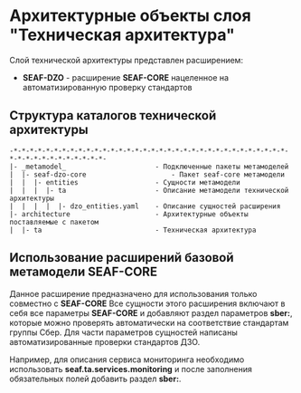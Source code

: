 # Архитектурные объекты слоя "Техническая архитектура"
Слой технической архитектуры представлен расширением:
* **SEAF-DZO** - расширение **SEAF-CORE** нацеленное на автоматизированную проверку стандартов


## Структура каталогов технической архитектуры
    -*-*-*-*-*-*-*-*-*-*-*-*-*-*-*-*-*-*-*-*-*-*-*-*-*-*-*-*-*-*-*-*-*-*-*-*-*-*-*-*-*-*-*-*-*-*-
    |- _metamodel_                      - Подключенные пакеты метамоделей
    |  |- seaf-dzo-core                     - Пакет seaf-core метамодели
    |  |  |- entities                   - Сущности метамодели
    |  |  |  |- ta                      - Описание метамодели технической архитектуры
    |  |  |  |  |- dzo_entities.yaml    - Описание сущностей расширения 
    |- architecture                     - Архитектурные объекты поставляемые с пакетом
    |  |- ta                            - Техническая архитектура


## Использование расширений базовой метамодели **SEAF-CORE**
Данное расширение предназначено для использования только совместно с **SEAF-CORE** 
Все сущности этого расширения включают в себя все параметры **SEAF-CORE** и добавляют раздел параметров **sber:**, которые можно проверять автоматически на соответствие стандартам группы Сбер. 
Для части параметров сущностей написаны автоматизированные проверки стандартов ДЗО.

Например, для описания сервиса мониторинга необходимо использовать **seaf.ta.services.monitoring** и после заполнения обязательных полей добавить раздел **sber:**.
